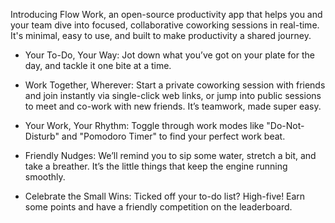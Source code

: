 Introducing Flow Work, an open-source productivity app that helps you and your team dive into focused, collaborative coworking sessions in real-time. It's minimal, easy to use, and built to make productivity a shared journey.

- Your To-Do, Your Way: Jot down what you’ve got on your plate for the day, and tackle it one bite at a time.

- Work Together, Wherever: Start a private coworking session with friends and join instantly via single-click web links, or jump into public sessions to meet and co-work with new friends. It’s teamwork, made super easy.

- Your Work, Your Rhythm:  Toggle through work modes like "Do-Not-Disturb" and "Pomodoro Timer" to find your perfect work beat.

- Friendly Nudges: We’ll remind you to sip some water, stretch a bit, and take a breather. It’s the little things that keep the engine running smoothly.

- Celebrate the Small Wins: Ticked off your to-do list? High-five! Earn some points and have a friendly competition on the leaderboard.
